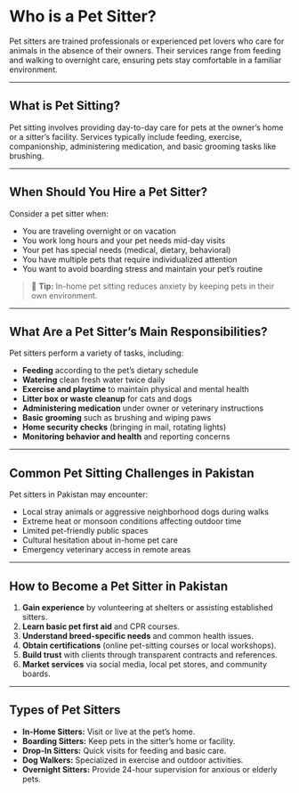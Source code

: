 # Who is a Pet Sitter?

Pet sitters are trained professionals or experienced pet lovers who care for animals in the absence of their owners. Their services range from feeding and walking to overnight care, ensuring pets stay comfortable in a familiar environment.

---

## What is Pet Sitting?

Pet sitting involves providing day-to-day care for pets at the owner’s home or a sitter’s facility. Services typically include feeding, exercise, companionship, administering medication, and basic grooming tasks like brushing.

---

## When Should You Hire a Pet Sitter?

Consider a pet sitter when:

* You are traveling overnight or on vacation
* You work long hours and your pet needs mid-day visits
* Your pet has special needs (medical, dietary, behavioral)
* You have multiple pets that require individualized attention
* You want to avoid boarding stress and maintain your pet’s routine

> 🏡 **Tip:** In-home pet sitting reduces anxiety by keeping pets in their own environment.

---

## What Are a Pet Sitter’s Main Responsibilities?

Pet sitters perform a variety of tasks, including:

* **Feeding** according to the pet’s dietary schedule
* **Watering** clean fresh water twice daily
* **Exercise and playtime** to maintain physical and mental health
* **Litter box or waste cleanup** for cats and dogs
* **Administering medication** under owner or veterinary instructions
* **Basic grooming** such as brushing and wiping paws
* **Home security checks** (bringing in mail, rotating lights)
* **Monitoring behavior and health** and reporting concerns

---

## Common Pet Sitting Challenges in Pakistan

Pet sitters in Pakistan may encounter:

* Local stray animals or aggressive neighborhood dogs during walks
* Extreme heat or monsoon conditions affecting outdoor time
* Limited pet-friendly public spaces
* Cultural hesitation about in-home pet care
* Emergency veterinary access in remote areas

---

## How to Become a Pet Sitter in Pakistan

1. **Gain experience** by volunteering at shelters or assisting established sitters.
2. **Learn basic pet first aid** and CPR courses.
3. **Understand breed-specific needs** and common health issues.
4. **Obtain certifications** (online pet-sitting courses or local workshops).
5. **Build trust** with clients through transparent contracts and references.
6. **Market services** via social media, local pet stores, and community boards.

---

## Types of Pet Sitters

* **In-Home Sitters:** Visit or live at the pet’s home.
* **Boarding Sitters:** Keep pets in the sitter’s home or facility.
* **Drop-In Sitters:** Quick visits for feeding and basic care.
* **Dog Walkers:** Specialized in exercise and outdoor activities.
* **Overnight Sitters:** Provide 24-hour supervision for anxious or elderly pets.
